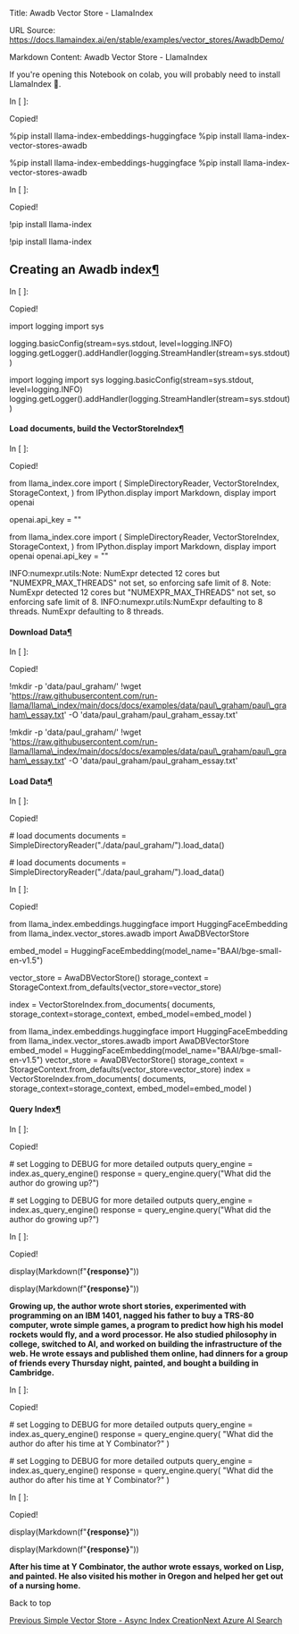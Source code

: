 Title: Awadb Vector Store - LlamaIndex

URL Source: https://docs.llamaindex.ai/en/stable/examples/vector_stores/AwadbDemo/

Markdown Content:
Awadb Vector Store - LlamaIndex


If you're opening this Notebook on colab, you will probably need to install LlamaIndex 🦙.

In \[ \]:

Copied!

%pip install llama\-index\-embeddings\-huggingface
%pip install llama\-index\-vector\-stores\-awadb

%pip install llama-index-embeddings-huggingface %pip install llama-index-vector-stores-awadb

In \[ \]:

Copied!

!pip install llama\-index

!pip install llama-index

Creating an Awadb index[¶](https://docs.llamaindex.ai/en/stable/examples/vector_stores/AwadbDemo/#creating-an-awadb-index)
--------------------------------------------------------------------------------------------------------------------------

In \[ \]:

Copied!

import logging
import sys

logging.basicConfig(stream\=sys.stdout, level\=logging.INFO)
logging.getLogger().addHandler(logging.StreamHandler(stream\=sys.stdout))

import logging import sys logging.basicConfig(stream=sys.stdout, level=logging.INFO) logging.getLogger().addHandler(logging.StreamHandler(stream=sys.stdout))

#### Load documents, build the VectorStoreIndex[¶](https://docs.llamaindex.ai/en/stable/examples/vector_stores/AwadbDemo/#load-documents-build-the-vectorstoreindex)

In \[ \]:

Copied!

from llama\_index.core import (
    SimpleDirectoryReader,
    VectorStoreIndex,
    StorageContext,
)
from IPython.display import Markdown, display
import openai

openai.api\_key \= ""

from llama\_index.core import ( SimpleDirectoryReader, VectorStoreIndex, StorageContext, ) from IPython.display import Markdown, display import openai openai.api\_key = ""

INFO:numexpr.utils:Note: NumExpr detected 12 cores but "NUMEXPR\_MAX\_THREADS" not set, so enforcing safe limit of 8.
Note: NumExpr detected 12 cores but "NUMEXPR\_MAX\_THREADS" not set, so enforcing safe limit of 8.
INFO:numexpr.utils:NumExpr defaulting to 8 threads.
NumExpr defaulting to 8 threads.

#### Download Data[¶](https://docs.llamaindex.ai/en/stable/examples/vector_stores/AwadbDemo/#download-data)

In \[ \]:

Copied!

!mkdir \-p 'data/paul\_graham/'
!wget 'https://raw.githubusercontent.com/run-llama/llama\_index/main/docs/docs/examples/data/paul\_graham/paul\_graham\_essay.txt' \-O 'data/paul\_graham/paul\_graham\_essay.txt'

!mkdir -p 'data/paul\_graham/' !wget 'https://raw.githubusercontent.com/run-llama/llama\_index/main/docs/docs/examples/data/paul\_graham/paul\_graham\_essay.txt' -O 'data/paul\_graham/paul\_graham\_essay.txt'

#### Load Data[¶](https://docs.llamaindex.ai/en/stable/examples/vector_stores/AwadbDemo/#load-data)

In \[ \]:

Copied!

\# load documents
documents \= SimpleDirectoryReader("./data/paul\_graham/").load\_data()

\# load documents documents = SimpleDirectoryReader("./data/paul\_graham/").load\_data()

In \[ \]:

Copied!

from llama\_index.embeddings.huggingface import HuggingFaceEmbedding
from llama\_index.vector\_stores.awadb import AwaDBVectorStore

embed\_model \= HuggingFaceEmbedding(model\_name\="BAAI/bge-small-en-v1.5")

vector\_store \= AwaDBVectorStore()
storage\_context \= StorageContext.from\_defaults(vector\_store\=vector\_store)

index \= VectorStoreIndex.from\_documents(
    documents, storage\_context\=storage\_context, embed\_model\=embed\_model
)

from llama\_index.embeddings.huggingface import HuggingFaceEmbedding from llama\_index.vector\_stores.awadb import AwaDBVectorStore embed\_model = HuggingFaceEmbedding(model\_name="BAAI/bge-small-en-v1.5") vector\_store = AwaDBVectorStore() storage\_context = StorageContext.from\_defaults(vector\_store=vector\_store) index = VectorStoreIndex.from\_documents( documents, storage\_context=storage\_context, embed\_model=embed\_model )

#### Query Index[¶](https://docs.llamaindex.ai/en/stable/examples/vector_stores/AwadbDemo/#query-index)

In \[ \]:

Copied!

\# set Logging to DEBUG for more detailed outputs
query\_engine \= index.as\_query\_engine()
response \= query\_engine.query("What did the author do growing up?")

\# set Logging to DEBUG for more detailed outputs query\_engine = index.as\_query\_engine() response = query\_engine.query("What did the author do growing up?")

In \[ \]:

Copied!

display(Markdown(f"<b>{response}</b>"))

display(Markdown(f"**{response}**"))

**Growing up, the author wrote short stories, experimented with programming on an IBM 1401, nagged his father to buy a TRS-80 computer, wrote simple games, a program to predict how high his model rockets would fly, and a word processor. He also studied philosophy in college, switched to AI, and worked on building the infrastructure of the web. He wrote essays and published them online, had dinners for a group of friends every Thursday night, painted, and bought a building in Cambridge.**

In \[ \]:

Copied!

\# set Logging to DEBUG for more detailed outputs
query\_engine \= index.as\_query\_engine()
response \= query\_engine.query(
    "What did the author do after his time at Y Combinator?"
)

\# set Logging to DEBUG for more detailed outputs query\_engine = index.as\_query\_engine() response = query\_engine.query( "What did the author do after his time at Y Combinator?" )

In \[ \]:

Copied!

display(Markdown(f"<b>{response}</b>"))

display(Markdown(f"**{response}**"))

**After his time at Y Combinator, the author wrote essays, worked on Lisp, and painted. He also visited his mother in Oregon and helped her get out of a nursing home.**

Back to top

[Previous Simple Vector Store - Async Index Creation](https://docs.llamaindex.ai/en/stable/examples/vector_stores/AsyncIndexCreationDemo/)[Next Azure AI Search](https://docs.llamaindex.ai/en/stable/examples/vector_stores/AzureAISearchIndexDemo/)
